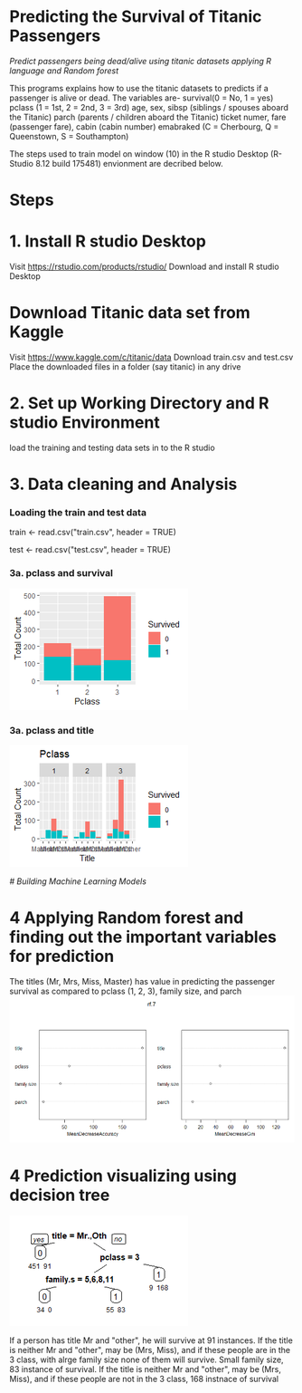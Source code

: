 # Predicting the Survival of Titanic Passengers

*Predict passengers being dead/alive using titanic datasets applying R language and Random forest*

This programs explains how to use the titanic datasets to predicts if a passenger is alive or dead. The variables are-
survival(0 = No, 1 = yes)
pclass (1 = 1st, 2 = 2nd, 3 = 3rd)
age, sex, sibsp (siblings / spouses aboard the Titanic)
parch (parents / children aboard the Titanic)
ticket numer, fare (passenger fare), cabin (cabin number)
emabraked (C = Cherbourg, Q = Queenstown, S = Southampton)

The steps used to train model on window (10) in the R studio Desktop (R-Studio 8.12 build 175481) envionment are decribed below.


# Steps

# 1. Install R studio Desktop

Visit https://rstudio.com/products/rstudio/
Download and install R studio Desktop

# Download Titanic data set from Kaggle

Visit https://www.kaggle.com/c/titanic/data
Download train.csv and test.csv
Place the downloaded files in a folder (say titanic) in any drive

# 2. Set up Working Directory and R studio Environment
load the training and testing data sets in to the R studio

# 3. Data cleaning and Analysis
### Loading the train and test data

train <- read.csv("train.csv", header = TRUE)

test <- read.csv("test.csv", header = TRUE)

### 3a. pclass and survival
![Image of objects](https://github.com/ashar367/titanic-passenger-survival/blob/master/image/Rplot-02.png)

### 3a. pclass and title
![Image of objects](https://github.com/ashar367/titanic-passenger-survival/blob/master/image/Rplot-01.png)


*# Building Machine Learning Models*

# 4 Applying Random forest and finding out the important variables for prediction
The titles (Mr, Mrs, Miss, Master) has value in predicting the passenger survival as compared to pclass (1, 2, 3), family size, and parch
![Image of objects](https://github.com/ashar367/titanic-passenger-survival/blob/master/image/plot_zoom_png)

# 4 Prediction visualizing using decision tree
![Image of objects](https://github.com/ashar367/titanic-passenger-survival/blob/master/image/Rplot-33.png)


If a person has title Mr and "other", he will survive at 91 instances. 
If the title is neither Mr and "other", may be (Mrs, Miss), and if these people are in the  3 class, with alrge family size none of them will survive. Small family size, 83 instance of survival.
If the title is neither Mr and "other", may be (Mrs, Miss), and if these people are not in the  3 class, 168 instnace of survival

